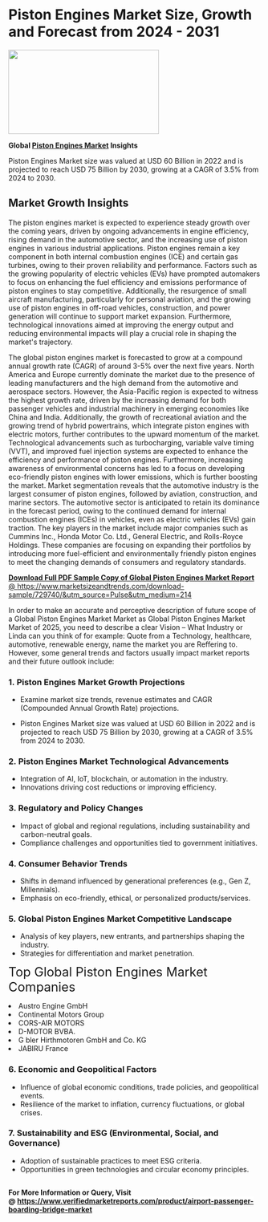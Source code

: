 <H1>Piston Engines Market Size, Growth and Forecast from 2024 - 2031</H1><img class="aligncenter size-medium wp-image-584254" src="https://thirdeyenews.in/wp-content/uploads/2024/09/Global-Market-Research-300x168.jpeg" alt="" width="300" height="168" /><p><strong>Global&nbsp;<a href="https://www.marketsizeandtrends.com/download-sample/729740/&amp;utm_source=Pulse&amp;utm_medium=214">Piston Engines Market</a> Insights</strong></p><p>Piston Engines Market size was valued at USD 60 Billion in 2022 and is projected to reach USD 75 Billion by 2030, growing at a CAGR of 3.5% from 2024 to 2030.</p><p><h2>Market Growth Insights</h2> <p>The piston engines market is expected to experience steady growth over the coming years, driven by ongoing advancements in engine efficiency, rising demand in the automotive sector, and the increasing use of piston engines in various industrial applications. Piston engines remain a key component in both internal combustion engines (ICE) and certain gas turbines, owing to their proven reliability and performance. Factors such as the growing popularity of electric vehicles (EVs) have prompted automakers to focus on enhancing the fuel efficiency and emissions performance of piston engines to stay competitive. Additionally, the resurgence of small aircraft manufacturing, particularly for personal aviation, and the growing use of piston engines in off-road vehicles, construction, and power generation will continue to support market expansion. Furthermore, technological innovations aimed at improving the energy output and reducing environmental impacts will play a crucial role in shaping the market's trajectory.</p> <p><a href="download_link_here"></a></p> <p>The global piston engines market is forecasted to grow at a compound annual growth rate (CAGR) of around 3-5% over the next five years. North America and Europe currently dominate the market due to the presence of leading manufacturers and the high demand from the automotive and aerospace sectors. However, the Asia-Pacific region is expected to witness the highest growth rate, driven by the increasing demand for both passenger vehicles and industrial machinery in emerging economies like China and India. Additionally, the growth of recreational aviation and the growing trend of hybrid powertrains, which integrate piston engines with electric motors, further contributes to the upward momentum of the market. Technological advancements such as turbocharging, variable valve timing (VVT), and improved fuel injection systems are expected to enhance the efficiency and performance of piston engines. Furthermore, increasing awareness of environmental concerns has led to a focus on developing eco-friendly piston engines with lower emissions, which is further boosting the market. Market segmentation reveals that the automotive industry is the largest consumer of piston engines, followed by aviation, construction, and marine sectors. The automotive sector is anticipated to retain its dominance in the forecast period, owing to the continued demand for internal combustion engines (ICEs) in vehicles, even as electric vehicles (EVs) gain traction. The key players in the market include major companies such as Cummins Inc., Honda Motor Co. Ltd., General Electric, and Rolls-Royce Holdings. These companies are focusing on expanding their portfolios by introducing more fuel-efficient and environmentally friendly piston engines to meet the changing demands of consumers and regulatory standards. <p><a href="get_more_link_here"></p><p><span class=""><strong>Download Full PDF Sample Copy of Global Piston Engines Market Report</strong> @ <a href="https://www.marketsizeandtrends.com/download-sample/729740/&amp;utm_source=Pulse&amp;utm_medium=214" target="_blank">https://www.marketsizeandtrends.com/download-sample/729740/&amp;utm_source=Pulse&amp;utm_medium=214</a></span></p><p>In order to make an accurate and perceptive description of future scope of a Global&nbsp;Piston Engines Market Market as Global&nbsp;Piston Engines Market Market of 2025, you need to describe a clear Vision &ndash; What Industry or Linda can you think of for example: Quote from a Technology, healthcare, automotive, renewable energy, name the market you are Reffering to. However, some general trends and factors usually impact market reports and their future outlook include:</p><h3>1.&nbsp;<strong>Piston Engines Market Growth Projections</strong></h3><ul><li>Examine market size trends, revenue estimates and CAGR (Compounded Annual Growth Rate) projections.</li><li><p>Piston Engines Market size was valued at USD 60 Billion in 2022 and is projected to reach USD 75 Billion by 2030, growing at a CAGR of 3.5% from 2024 to 2030.</p></li></ul><h3>2.&nbsp;<strong>Piston Engines Market Technological Advancements</strong></h3><ul><li>Integration of AI, IoT, blockchain, or automation in the industry.</li><li>Innovations driving cost reductions or improving efficiency.</li></ul><h3>3.&nbsp;<strong>Regulatory and Policy Changes</strong></h3><ul><li>Impact of global and regional regulations, including sustainability and carbon-neutral goals.</li><li>Compliance challenges and opportunities tied to government initiatives.</li></ul><h3>4.&nbsp;<strong>Consumer Behavior Trends</strong></h3><ul><li>Shifts in demand influenced by generational preferences (e.g., Gen Z, Millennials).</li><li>Emphasis on eco-friendly, ethical, or personalized products/services.</li></ul><h3>5.&nbsp;<strong>Global Piston Engines Market Competitive Landscape</strong></h3><ul><li>Analysis of key players, new entrants, and partnerships shaping the industry.</li><li>Strategies for differentiation and market penetration.</li></ul><p data-pm-slice="1 1 []"><span style="color: inherit; font-family: inherit; font-size: 25px;">Top Global Piston Engines Market Companies</span></p><div class="" data-test-id=""><p><li>Austro Engine GmbH</li><li> Continental Motors Group</li><li> CORS-AIR MOTORS</li><li> D-MOTOR BVBA.</li><li> G bler Hirthmotoren GmbH and Co. KG</li><li> JABIRU France</li></p></div><h3>6.&nbsp;<strong>Economic and Geopolitical Factors</strong></h3><ul><li>Influence of global economic conditions, trade policies, and geopolitical events.</li><li>Resilience of the market to inflation, currency fluctuations, or global crises.</li></ul><h3>7.&nbsp;<strong>Sustainability and ESG (Environmental, Social, and Governance)</strong></h3><ul><li>Adoption of sustainable practices to meet ESG criteria.</li><li>Opportunities in green technologies and circular economy principles.</li></ul><h2><strong style="font-size: 14px;">For More Information or Query, Visit @&nbsp;</strong><a style="background-color: #ffffff; font-size: 14px;" href="https://www.marketsizeandtrends.com/report/piston-engines-market/" target="_blank">https://www.verifiedmarketreports.com/product/airport-passenger-boarding-bridge-market</a></h2>
